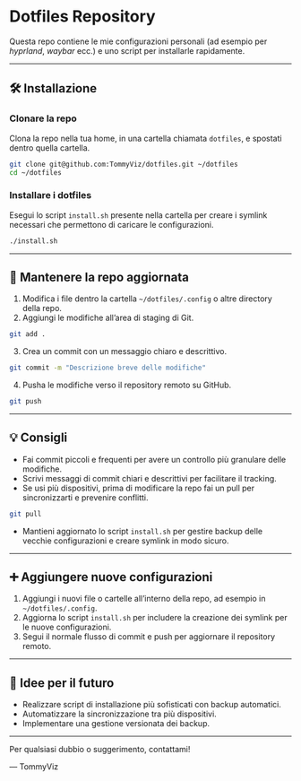 # Dotfiles Repository

Questa repo contiene le mie configurazioni personali (ad esempio per *hyprland*, *waybar* ecc.) e uno script per installarle rapidamente.

---

## 🛠️ Installazione

### Clonare la repo

Clona la repo nella tua home, in una cartella chiamata `dotfiles`, e spostati dentro quella cartella.

```bash
git clone git@github.com:TommyViz/dotfiles.git ~/dotfiles
cd ~/dotfiles
```



### Installare i dotfiles

Esegui lo script `install.sh` presente nella cartella per creare i symlink necessari che permettono di caricare le configurazioni.

```bash
./install.sh
```

---

## 🔄 Mantenere la repo aggiornata

1. Modifica i file dentro la cartella `~/dotfiles/.config` o altre directory della repo.  
2. Aggiungi le modifiche all’area di staging di Git.  
```bash
git add .
```
3. Crea un commit con un messaggio chiaro e descrittivo.  
```bash
git commit -m "Descrizione breve delle modifiche"
```
4. Pusha le modifiche verso il repository remoto su GitHub.
```bash
git push
```

---

## 💡 Consigli

- Fai commit piccoli e frequenti per avere un controllo più granulare delle modifiche.  
- Scrivi messaggi di commit chiari e descrittivi per facilitare il tracking.  
- Se usi più dispositivi, prima di modificare la repo fai un pull per sincronizzarti e prevenire conflitti.  
```bash
git pull
```
- Mantieni aggiornato lo script `install.sh` per gestire backup delle vecchie configurazioni e creare symlink in modo sicuro.

---

## ➕ Aggiungere nuove configurazioni

1. Aggiungi i nuovi file o cartelle all’interno della repo, ad esempio in `~/dotfiles/.config`.  
2. Aggiorna lo script `install.sh` per includere la creazione dei symlink per le nuove configurazioni.  
3. Segui il normale flusso di commit e push per aggiornare il repository remoto.

---

## 🤖 Idee per il futuro

- Realizzare script di installazione più sofisticati con backup automatici.  
- Automatizzare la sincronizzazione tra più dispositivi.  
- Implementare una gestione versionata dei backup.

---

Per qualsiasi dubbio o suggerimento, contattami!

— TommyViz
